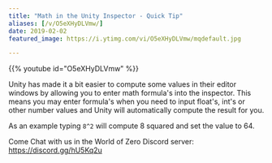 ```yaml
---
title: "Math in the Unity Inspector - Quick Tip"
aliases: [/v/O5eXHyDLVmw/]
date: 2019-02-02
featured_image: https://i.ytimg.com/vi/O5eXHyDLVmw/mqdefault.jpg

---
```


{{% youtube id="O5eXHyDLVmw" %}}

Unity has made it a bit easier to compute some values in their editor windows by allowing you to enter math formula's into the inspector. This means you may enter formula's when you need to input float's, int's or other number values and Unity will automatically compute the result for you.

As an example typing `8^2` will compute 8 squared and set the value to 64.

Come Chat with us in the World of Zero Discord server: https://discord.gg/hU5Kq2u